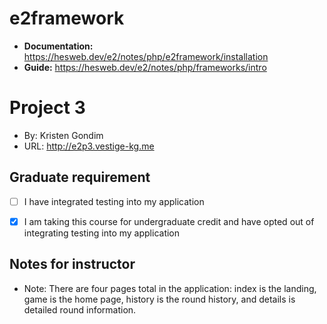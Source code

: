 # e2framework

+ __Documentation:__ <https://hesweb.dev/e2/notes/php/e2framework/installation>
+ __Guide:__ <https://hesweb.dev/e2/notes/php/frameworks/intro>


# Project 3
+ By: Kristen Gondim
+ URL: <http://e2p3.vestige-kg.me>

## Graduate requirement

+ [ ] I have integrated testing into my application
+ [X] I am taking this course for undergraduate credit and have opted out of integrating testing into my application



## Notes for instructor
+ Note: There are four pages total in the application: index is the landing, game is the home page, history is the round history, and details is detailed round information.